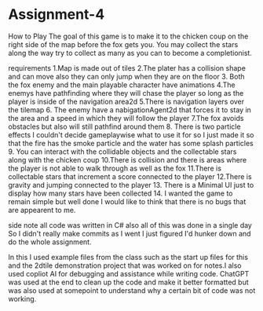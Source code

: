 # Assignment-4

How to Play
The goal of this game is to make it to the chicken coup on the right side of the map before the fox gets you. You may collect the stars along the way try to collect as many as you can to become a completionist.




requirements
1.Map is made out of tiles
2.The plater has a collision shape and can move also they can only jump when they are on the floor
3. Both the fox enemy and the main playable character have animations
4.The enemys have pathfinding where they will chase the player so long as the player is inside of the navigation area2d
5.There is navigation layers over the tilemap
6. The enemy have a nabigationAgent2d that forces it to stay in the area and a speed in which they will follow the player
7.The fox avoids obstacles but also will still pathfind around them
8. There is two particle effects I couldn't decide gameplaywise what to use it for so I just made it so that the fire has the smoke particle and the water has some splash particles
9. You can interact with the collidable objects and the collectable stars along with the chicken coup
10.There is collision and there is areas where the player is not able to walk through as well as the fox
11.There is collectable stars that increment a score connected to the player
12.There is gravity and jumping connected to the player
13. There is a Minimal UI just to display how many stars have been collected
14. I wanted the game to remain simple but well done I would like to think that there is no bugs that are appearent to me.

side note all code was written in C#
also all of this was done in a single day So I didn't really make commits as I went I just figured I'd hunker down and do the whole assignment.


In this I used example files from the class such as the start up files for this and the 2dtile demonstration project that was worked on for notes.I also used copliot AI for debugging and assistance while writing code. ChatGPT was used at the end to clean up the code and make it better formatted but was also used at somepoint to understand why a certain bit of code was not working.
